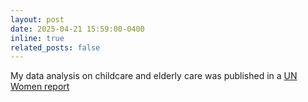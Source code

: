 ```yaml
---
layout: post
date: 2025-04-21 15:59:00-0400
inline: true
related_posts: false
---
```


My data analysis on childcare and elderly care was published in a [UN Women report](https://asiapacific.unwomen.org/en/digital-library/publications/2025/04/towards-caring-cities)